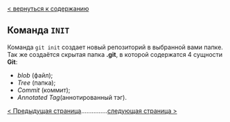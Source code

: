 [< вернуться к содержанию](./readme.md)

## Команда `INIT`

Команда `git init` создает новый репозиторий в выбранной вами папке. Так же создаётся скрытая папка **.git**, в которой содержатся 4 сущности **Git**:

- _blob_ (файл);
- _Tree_ (папка);
- _Commit_ (коммит);
- _Annotated Tag_(аннотированный тэг).

[< Предыдущая страница](./start-work.md)...............[следующая страница >](./add-command.md)
